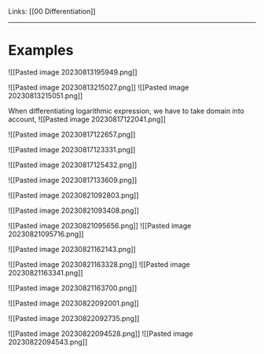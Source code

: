 Links: [[00 Differentiation]]
___
# Examples
![[Pasted image 20230813195949.png]]

![[Pasted image 20230813215027.png]]
![[Pasted image 20230813215051.png]]

When differentiating logarithmic expression, we have to take domain into account,
![[Pasted image 20230817122041.png]]

![[Pasted image 20230817122657.png]]

![[Pasted image 20230817123331.png]]

![[Pasted image 20230817125432.png]]

![[Pasted image 20230817133609.png]]

![[Pasted image 20230821092803.png]]

![[Pasted image 20230821093408.png]]

![[Pasted image 20230821095656.png]]
![[Pasted image 20230821095716.png]]

![[Pasted image 20230821162143.png]]

![[Pasted image 20230821163328.png]]
![[Pasted image 20230821163341.png]]

![[Pasted image 20230821163700.png]]

![[Pasted image 20230822092001.png]]

![[Pasted image 20230822092735.png]]

![[Pasted image 20230822094528.png]]
![[Pasted image 20230822094543.png]]


